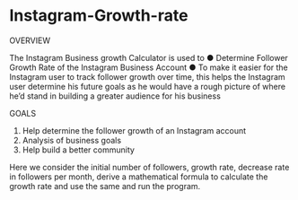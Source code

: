 # Instagram-Growth-rate

OVERVIEW

The Instagram Business growth Calculator is used to
● Determine Follower Growth Rate of the Instagram Business Account
● To make it easier for the Instagram user to track follower growth over time, this helps the Instagram user determine his future goals as he would have a rough picture of where he’d stand in building a greater audience for his business

GOALS
1. Help determine the follower growth of an Instagram account
2. Analysis of business goals
3. Help build a better community

Here we consider the initial number of followers, growth rate, decrease rate in followers per month, derive a mathematical formula to calculate the growth rate and use the same and run the program.
